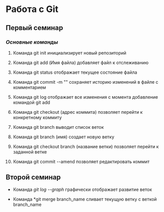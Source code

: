 # Работа с Git

## Первый семинар

### *Основные команды*

1. Команда git init инициализирует новый репозиторий

2. Команда git add (Имя файла) добавляет файл к отслеживанию

3. Команда git status отображает текущее состояние файла

4. Команда git commit -m "" сохраняет историю изменений в файле с комментарием

5. Команда git log отображает все изменения с момента добавление командой git add 

6. Команда git checkout (адрес коммита) позволяет перейти к конкретному коммиту

7. Команда git branch выводит список веток

8. Команда git branch (имя) создает новую ветку

9. Команда git checkout branch (название ветки) позволяет перейти к заданной ветке

10. Команда git commit --amend позволяет редактировать коммит 

## Второй семинар 

* Команда *git log --graph* графически отображает развитие веток

* Команда *git merge branch_name сливает текущую ветку с веткой branch_name